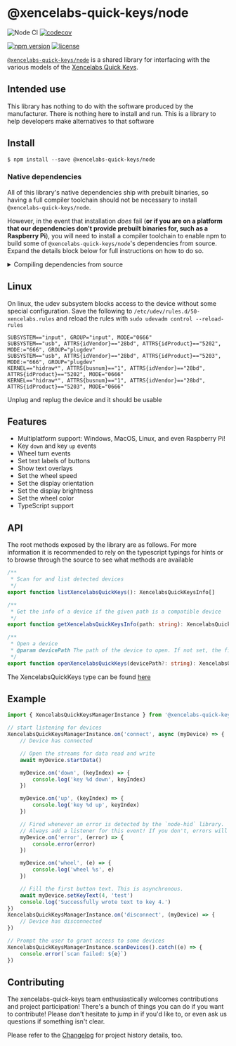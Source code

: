 # @xencelabs-quick-keys/node

![Node CI](https://github.com/Julusian/node-xencelabs-quick-keys/workflows/Node%20CI/badge.svg)
[![codecov](https://codecov.io/gh/Julusian/node-xencelabs-quick-keys/branch/master/graph/badge.svg?token=Hl4QXGZJMF)](https://codecov.io/gh/Julusian/node-xencelabs-quick-keys)

[![npm version](https://img.shields.io/npm/v/@xencelabs-quick-keys/node.svg)](https://npm.im/@xencelabs-quick-keys/node)
[![license](https://img.shields.io/npm/l/@xencelabs-quick-keys/node.svg)](https://npm.im/@xencelabs-quick-keys/node)

[`@xencelabs-quick-keys/node`](https://github.com/julusian/node-xencelabs-quick-keys) is a shared library for interfacing
with the various models of the [Xencelabs Quick Keys](https://www.xencelabs.com/product/xencelabs-quick-keys-remote/).

## Intended use

This library has nothing to do with the software produced by the manufacturer. There is nothing here to install and run. This is a library to help developers make alternatives to that software

## Install

`$ npm install --save @xencelabs-quick-keys/node`

### Native dependencies

All of this library's native dependencies ship with prebuilt binaries, so having a full compiler toolchain should not be necessary to install `@xencelabs-quick-keys/node`.

However, in the event that installation _does_ fail (**or if you are on a platform that our dependencies don't provide prebuilt binaries for, such as a Raspberry Pi**), you will need to install a compiler toolchain to enable npm to build some of `@xencelabs-quick-keys/node`'s dependencies from source. Expand the details block below for full instructions on how to do so.

<details>
	<summary>Compiling dependencies from source</summary>
	
* Windows
  * Install [`windows-build-tools`](https://github.com/felixrieseberg/windows-build-tools):
  ```bash
  npm install --global windows-build-tools
  ```
* MacOS
  * Install the Xcode Command Line Tools:
  ```bash
  xcode-select --install
  ```
* Linux (**including Raspberry Pi**)
  * Follow the instructions for Linux in the ["Compiling from source"](https://github.com/node-hid/node-hid#compiling-from-source) steps for 
  * Try installing `@xencelabs-quick-keys/node`
  * If you still have issues, ensure everything is updated and try again:
	```bash
	sudo apt-get update && sudo apt-get upgrade
	```
</details>

## Linux

On linux, the udev subsystem blocks access to the device without some special configuration.
Save the following to `/etc/udev/rules.d/50-xencelabs.rules` and reload the rules with `sudo udevadm control --reload-rules`

```
SUBSYSTEM=="input", GROUP="input", MODE="0666"
SUBSYSTEM=="usb", ATTRS{idVendor}=="28bd", ATTRS{idProduct}=="5202", MODE:="666", GROUP="plugdev"
SUBSYSTEM=="usb", ATTRS{idVendor}=="28bd", ATTRS{idProduct}=="5203", MODE:="666", GROUP="plugdev"
KERNEL=="hidraw*", ATTRS{busnum}=="1", ATTRS{idVendor}=="28bd", ATTRS{idProduct}=="5202", MODE="0666"
KERNEL=="hidraw*", ATTRS{busnum}=="1", ATTRS{idVendor}=="28bd", ATTRS{idProduct}=="5203", MODE="0666"
```

Unplug and replug the device and it should be usable

## Features

-   Multiplatform support: Windows, MacOS, Linux, and even Raspberry Pi!
-   Key `down` and key `up` events
-   Wheel turn events
-   Set text labels of buttons
-   Show text overlays
-   Set the wheel speed
-   Set the display orientation
-   Set the display brightness
-   Set the wheel color
-   TypeScript support

## API

The root methods exposed by the library are as follows. For more information it is recommended to rely on the typescript typings for hints or to browse through the source to see what methods are available

```typescript
/**
 * Scan for and list detected devices
 */
export function listXencelabsQuickKeys(): XencelabsQuickKeysInfo[]

/**
 * Get the info of a device if the given path is a compatible device
 */
export function getXencelabsQuickKeysInfo(path: string): XencelabsQuickKeysInfo | undefined

/**
 * Open a device
 * @param devicePath The path of the device to open. If not set, the first will be used
 */
export function openXencelabsQuickKeys(devicePath?: string): XencelabsQuickKeysNode
```

The XencelabsQuickKeys type can be found [here](/packages/core/src/types.ts#L15)

## Example

```typescript
import { XencelabsQuickKeysManagerInstance } from '@xencelabs-quick-keys/node'

// start listening for devices
XencelabsQuickKeysManagerInstance.on('connect', async (myDevice) => {
	// Device has connected

	// Open the streams for data read and write
	await myDevice.startData()

	myDevice.on('down', (keyIndex) => {
		console.log('key %d down', keyIndex)
	})

	myDevice.on('up', (keyIndex) => {
		console.log('key %d up', keyIndex)
	})

	// Fired whenever an error is detected by the `node-hid` library.
	// Always add a listener for this event! If you don't, errors will be silently dropped.
	myDevice.on('error', (error) => {
		console.error(error)
	})

	myDevice.on('wheel', (e) => {
		console.log('wheel %s', e)
	})

	// Fill the first button text. This is asynchronous.
	await myDevice.setKeyText(4, 'test')
	console.log('Successfully wrote text to key 4.')
})
XencelabsQuickKeysManagerInstance.on('disconnect', (myDevice) => {
	// Device has disconnected
})

// Prompt the user to grant access to some devices
XencelabsQuickKeysManagerInstance.scanDevices().catch((e) => {
	console.error(`scan failed: ${e}`)
})
```

## Contributing

The xencelabs-quick-keys team enthusiastically welcomes contributions and project participation! There's a bunch of things you can do if you want to contribute! Please don't hesitate to jump in if you'd like to, or even ask us questions if something isn't clear.

Please refer to the [Changelog](CHANGELOG.md) for project history details, too.
